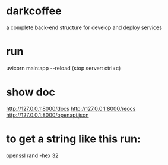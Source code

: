 # darkcoffee
a complete back-end structure for develop and deploy services 

# run 
uvicorn main:app --reload 
(stop server: ctrl+c)

# show doc
http://127.0.0.1:8000/docs
http://127.0.0.1:8000/reocs
http://127.0.0.1:8000/openapi.json

# to get a string like this run:
openssl rand -hex 32